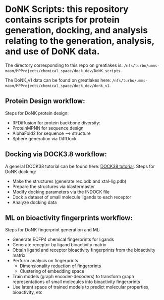 # DoNK Scripts: this repository contains scripts for protein generation, docking, and analysis relating to the generation, analysis, and use of DoNK data.

The directory corresponding to this repo on greatlakes is: `/nfs/turbo/umms-maom/MPProjects/chemical_space/dock_dev/DoNK_scripts`.

The DoNK_v1 data can be found on greatlakes here: `/nfs/turbo/umms-maom/MPProjects/chemical_space/dock_dev/donk_v1`.

## Protein Design workflow: 

Steps for DoNK protein design: 
  - RFDiffusion for protein backbone diversity:
  - ProteinMPNN for sequence design
  - AlphaFold2 for sequence --> structure
  - Sphere generation via DiffDock

## Docking via DOCK3.8 workflow:

A general DOCK38 tutorial can be found here: [DOCK38 tutorial](https://docs.google.com/document/d/1ZIgTsOP2wmaPRvEQ0r4Q2FTC_R4RNvx7j5CiS3m8rXQ/edit?usp=sharing).
Steps for DoNK docking:
  - Make the structures (generate rec.pdb and xtal-lig.pdb)
  - Prepare the structures via blastermaster
  - Modify docking parameters via the INDOCK file
  - Dock a dataset of small molecule ligands to each receptor
  - Analyze docking data

## ML on bioactivity fingerprints workflow:

Steps for DoNK fingerprint generation and ML:
  - Generate ECFP4 chemical fingerprints for ligands
  - Generate receptor by ligand bioactivity matrix
  - Obtain ligand and receptor bioactivity fingerprints from the bioactivity matrix
  - Perform analysis on fingerprints
    - Dimensionality reduction of fingerprints
    - Clustering of embedding space
  - Train models (graph encoder-decoders) to transform graph representations of small molecules into bioactivity fingerprints
  - Use latent space of trained models to predict molecular properties, bioactivity, etc
